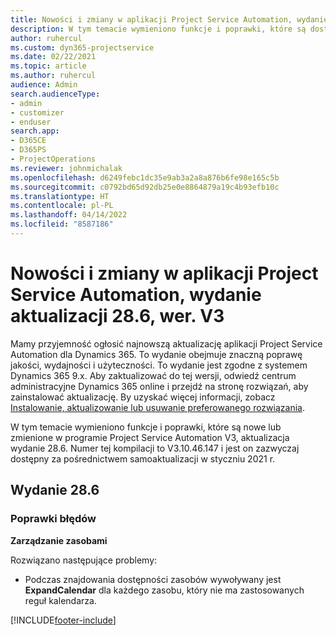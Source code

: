 ```yaml
---
title: Nowości i zmiany w aplikacji Project Service Automation, wydanie 28.6, poprawka, wer. V3
description: W tym temacie wymieniono funkcje i poprawki, które są dostępne w aktualizacji Project Service Automation, wydanie 28.6, poprawka, wersja V3.
author: ruhercul
ms.custom: dyn365-projectservice
ms.date: 02/22/2021
ms.topic: article
ms.author: ruhercul
audience: Admin
search.audienceType:
- admin
- customizer
- enduser
search.app:
- D365CE
- D365PS
- ProjectOperations
ms.reviewer: johnmichalak
ms.openlocfilehash: d6249febc1dc35e9ab3a2a8a876b6fe98e165c5b
ms.sourcegitcommit: c0792bd65d92db25e0e8864879a19c4b93efb10c
ms.translationtype: HT
ms.contentlocale: pl-PL
ms.lasthandoff: 04/14/2022
ms.locfileid: "8587186"
---
```

# <a name="whats-new-or-changed-in-project-service-automation-update-release-286-v3"></a>Nowości i zmiany w aplikacji Project Service Automation, wydanie aktualizacji 28.6, wer. V3

Mamy przyjemność ogłosić najnowszą aktualizację aplikacji Project Service Automation dla Dynamics 365. To wydanie obejmuje znaczną poprawę jakości, wydajności i użyteczności. To wydanie jest zgodne z systemem Dynamics 365 9.x. Aby zaktualizować do tej wersji, odwiedź centrum administracyjne Dynamics 365 online i przejdź na stronę rozwiązań, aby zainstalować aktualizację. By uzyskać więcej informacji, zobacz [Instalowanie, aktualizowanie lub usuwanie preferowanego rozwiązania](/power-platform/admin/install-remove-preferred-solution).

W tym temacie wymieniono funkcje i poprawki, które są nowe lub zmienione w programie Project Service Automation V3, aktualizacja wydanie 28.6. Numer tej kompilacji to V3.10.46.147 i jest on zazwyczaj dostępny za pośrednictwem samoaktualizacji w styczniu 2021 r.

## <a name="update-release-286"></a>Wydanie 28.6

### <a name="bug-fixes"></a>Poprawki błędów


**Zarządzanie zasobami**

Rozwiązano następujące problemy:

- Podczas znajdowania dostępności zasobów wywoływany jest **ExpandCalendar** dla każdego zasobu, który nie ma zastosowanych reguł kalendarza.


[!INCLUDE[footer-include](../includes/footer-banner.md)]
